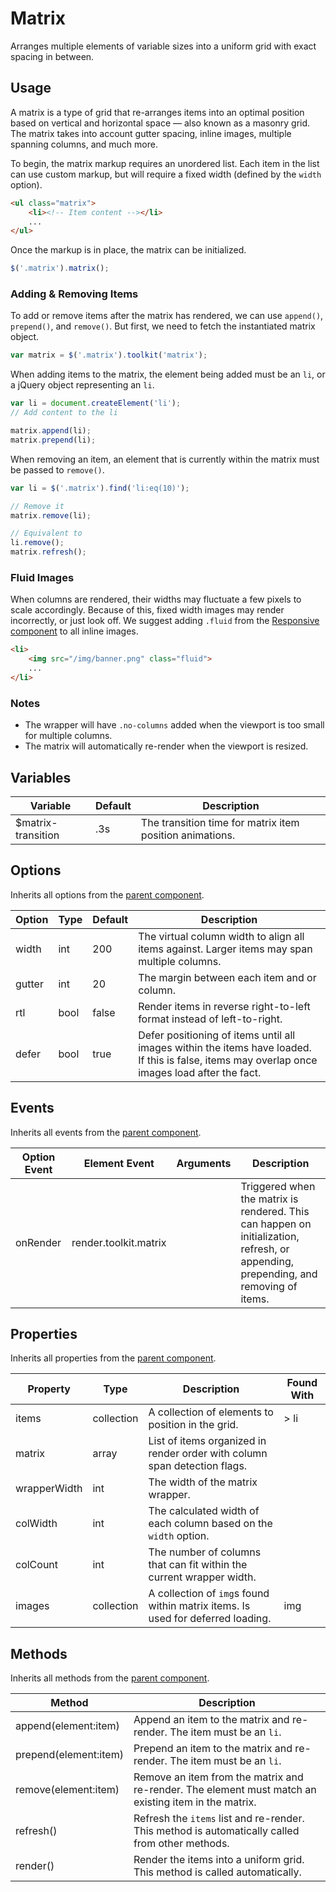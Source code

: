 # Matrix #

Arranges multiple elements of variable sizes into a uniform grid with exact spacing in between.

## Usage ##

A matrix is a type of grid that re-arranges items into an optimal position based on vertical and
horizontal space &mdash; also known as a masonry grid. The matrix takes into account gutter spacing,
inline images, multiple spanning columns, and much more.

To begin, the matrix markup requires an unordered list. Each item in the list can use custom
markup, but will require a fixed width (defined by the `width` option).

```html
<ul class="matrix">
    <li><!-- Item content --></li>
    ...
</ul>
```

Once the markup is in place, the matrix can be initialized.

```javascript
$('.matrix').matrix();
```

### Adding & Removing Items ###

To add or remove items after the matrix has rendered, we can use `append()`, `prepend()`, and `remove()`.
But first, we need to fetch the instantiated matrix object.

```javascript
var matrix = $('.matrix').toolkit('matrix');
```

When adding items to the matrix, the element being added must be an `li`,
or a jQuery object representing an `li`.

```javascript
var li = document.createElement('li');
// Add content to the li

matrix.append(li);
matrix.prepend(li);
```

When removing an item, an element that is currently within the matrix must be passed to `remove()`.

```javascript
var li = $('.matrix').find('li:eq(10)');

// Remove it
matrix.remove(li);

// Equivalent to
li.remove();
matrix.refresh();
```

### Fluid Images ###

When columns are rendered, their widths may fluctuate a few pixels to scale accordingly.
Because of this, fixed width images may render incorrectly, or just look off.
We suggest adding `.fluid` from the [Responsive component](responsive.md) to all inline images.

```html
<li>
    <img src="/img/banner.png" class="fluid">
    ...
</li>
```

### Notes ###

* The wrapper will have `.no-columns` added when the viewport is too small for multiple columns.
* The matrix will automatically re-render when the viewport is resized.

## Variables ##

<table class="table is-striped data-table">
    <thead>
        <tr>
            <th>Variable</th>
            <th>Default</th>
            <th>Description</th>
        </tr>
    </thead>
    <tbody>
        <tr>
            <td>$matrix-transition</td>
            <td>.3s</td>
            <td>The transition time for matrix item position animations.</td>
        </tr>
    </tbody>
</table>

## Options ##

Inherits all options from the [parent component](../development/js/component.md#options).

<table class="table is-striped data-table">
    <thead>
        <tr>
            <th>Option</th>
            <th>Type</th>
            <th>Default</th>
            <th>Description</th>
        </tr>
    </thead>
    <tbody>
        <tr>
            <td>width</td>
            <td>int</td>
            <td>200</td>
            <td>The virtual column width to align all items against. Larger items may span multiple columns.</td>
        </tr>
        <tr>
            <td>gutter</td>
            <td>int</td>
            <td>20</td>
            <td>The margin between each item and or column.</td>
        </tr>
        <tr>
            <td>rtl</td>
            <td>bool</td>
            <td>false</td>
            <td>Render items in reverse right-to-left format instead of left-to-right.</td>
        </tr>
        <tr>
            <td>defer</td>
            <td>bool</td>
            <td>true</td>
            <td>
                Defer positioning of items until all images within the items have loaded.
                If this is false, items may overlap once images load after the fact.
            </td>
        </tr>
    </tbody>
</table>

## Events ##

Inherits all events from the [parent component](../development/js/component.md#events).

<table class="table is-striped data-table">
    <thead>
        <tr>
            <th>Option Event</th>
            <th>Element Event</td>
            <th>Arguments</th>
            <th>Description</th>
        </tr>
    </thead>
    <tbody>
        <tr>
            <td>onRender</td>
            <td>render.toolkit.matrix</td>
            <td></td>
            <td>
                Triggered when the matrix is rendered.
                This can happen on initialization, refresh, or appending, prepending, and removing of items.
            </td>
        </tr>
    </tbody>
</table>

## Properties ##

Inherits all properties from the [parent component](../development/js/component.md#properties).

<table class="table is-striped data-table">
    <thead>
        <tr>
            <th>Property</th>
            <th>Type</th>
            <th>Description</th>
            <th>Found With</th>
        </tr>
    </thead>
    <tbody>
        <tr>
            <td>items</td>
            <td>collection</td>
            <td>A collection of elements to position in the grid.</td>
            <td>&gt; li</td>
        </tr>
        <tr>
            <td>matrix</td>
            <td>array</td>
            <td>List of items organized in render order with column span detection flags.</td>
            <td></td>
        </tr>
        <tr>
            <td>wrapperWidth</td>
            <td>int</td>
            <td>The width of the matrix wrapper.</td>
            <td></td>
        </tr>
        <tr>
            <td>colWidth</td>
            <td>int</td>
            <td>The calculated width of each column based on the <code>width</code> option.</td>
            <td></td>
        </tr>
        <tr>
            <td>colCount</td>
            <td>int</td>
            <td>The number of columns that can fit within the current wrapper width.</td>
            <td></td>
        </tr>
        <tr>
            <td>images</td>
            <td>collection</td>
            <td>A collection of <code>img</code>s found within matrix items. Is used for deferred loading.</td>
            <td>img</td>
        </tr>
    </tbody>
</table>

## Methods ##

Inherits all methods from the [parent component](../development/js/component.md#methods).

<table class="table is-striped data-table">
    <thead>
        <tr>
            <th>Method</th>
            <th>Description</th>
        </tr>
    </thead>
    <tbody>
        <tr>
            <td>append(element:item)</td>
            <td>Append an item to the matrix and re-render. The item must be an <code>li</code>.</td>
        </tr>
        <tr>
            <td>prepend(element:item)</td>
            <td>Prepend an item to the matrix and re-render. The item must be an <code>li</code>.</td>
        </tr>
        <tr>
            <td>remove(element:item)</td>
            <td>Remove an item from the matrix and re-render. The element must match an existing item in the matrix.</td>
        </tr>
        <tr>
            <td>refresh()</td>
            <td>
                Refresh the <code>items</code> list and re-render.
                This method is automatically called from other methods.
            </td>
        </tr>
        <tr>
            <td>render()</td>
            <td>
                Render the items into a uniform grid. This method is called automatically.
            </td>
        </tr>
    </tbody>
</table>